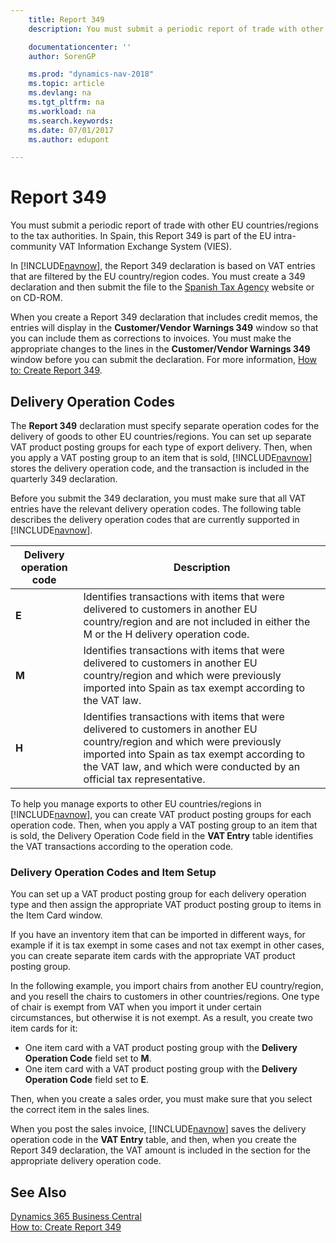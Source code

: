 ```yaml
---
    title: Report 349
    description: You must submit a periodic report of trade with other EU countries/regions to the tax authorities. In Spain, this Report 349 is part of the EU intra-community VAT Information Exchange System (VIES).

    documentationcenter: ''
    author: SorenGP

    ms.prod: "dynamics-nav-2018"
    ms.topic: article
    ms.devlang: na
    ms.tgt_pltfrm: na
    ms.workload: na
    ms.search.keywords:
    ms.date: 07/01/2017
    ms.author: edupont

---
```

# Report 349
You must submit a periodic report of trade with other EU countries/regions to the tax authorities. In Spain, this Report 349 is part of the EU intra-community VAT Information Exchange System (VIES).  

In [!INCLUDE[navnow](../../includes/navnow_md.md)], the Report 349 declaration is based on VAT entries that are filtered by the EU country/region codes. You must create a 349 declaration and then submit the file to the [Spanish Tax Agency](https://go.microsoft.com/fwlink/?LinkId=238181) website or on CD-ROM.  

When you create a Report 349 declaration that includes credit memos, the entries will display in the **Customer/Vendor Warnings 349** window so that you can include them as corrections to invoices. You must make the appropriate changes to the lines in the **Customer/Vendor Warnings 349** window before you can submit the declaration. For more information, [How to: Create Report 349](how-to-create-report-349.md).  

## Delivery Operation Codes  
The **Report 349** declaration must specify separate operation codes for the delivery of goods to other EU countries/regions. You can set up separate VAT product posting groups for each type of export delivery. Then, when you apply a VAT posting group to an item that is sold, [!INCLUDE[navnow](../../includes/navnow_md.md)] stores the delivery operation code, and the transaction is included in the quarterly 349 declaration.  

Before you submit the 349 declaration, you must make sure that all VAT entries have the relevant delivery operation codes. The following table describes the delivery operation codes that are currently supported in [!INCLUDE[navnow](../../includes/navnow_md.md)].  

|Delivery operation code|Description|  
|-----------------------------|---------------------------------------|  
|**E**|Identifies transactions with items that were delivered to customers in another EU country/region and are not included in either the M or the H delivery operation code.|  
|**M**|Identifies transactions with items that were delivered to customers in another EU country/region and which were previously imported into Spain as tax exempt according to the VAT law.|  
|**H**|Identifies transactions with items that were delivered to customers in another EU country/region and which were previously imported into Spain as tax exempt according to the VAT law, and which were conducted by an official tax representative.|  

 To help you manage exports to other EU countries/regions in [!INCLUDE[navnow](../../includes/navnow_md.md)], you can create VAT product posting groups for each operation code. Then, when you apply a VAT posting group to an item that is sold, the Delivery Operation Code field in the **VAT Entry** table identifies the VAT transactions according to the operation code.  

### Delivery Operation Codes and Item Setup  
You can set up a VAT product posting group for each delivery operation type and then assign the appropriate VAT product posting group to items in the Item Card window.  

If you have an inventory item that can be imported in different ways, for example if it is tax exempt in some cases and not tax exempt in other cases, you can create separate item cards with the appropriate VAT product posting group.  

In the following example, you import chairs from another EU country/region, and you resell the chairs to customers in other countries/regions. One type of chair is exempt from VAT when you import it under certain circumstances, but otherwise it is not exempt. As a result, you create two item cards for it:  

- One item card with a VAT product posting group with the **Delivery Operation Code** field set to **M**.  
- One item card with a VAT product posting group with the **Delivery Operation Code** field set to **E**.  

Then, when you create a sales order, you must make sure that you select the correct item in the sales lines.  

When you post the sales invoice, [!INCLUDE[navnow](../../includes/navnow_md.md)] saves the delivery operation code in the **VAT Entry** table, and then, when you create the Report 349 declaration, the VAT amount is included in the section for the appropriate delivery operation code.  

## See Also
[Dynamics 365 Business Central](/dynamics365/business-central/)  
[How to: Create Report 349](how-to-create-report-349.md)

